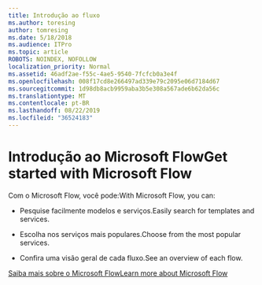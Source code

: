 ```yaml
---
title: Introdução ao fluxo
ms.author: toresing
author: tomresing
ms.date: 5/18/2018
ms.audience: ITPro
ms.topic: article
ROBOTS: NOINDEX, NOFOLLOW
localization_priority: Normal
ms.assetid: 46adf2ae-f55c-4ae5-9540-7fcfcb0a3e4f
ms.openlocfilehash: 008f17cd8e266497ad339e79c2095e06d7184d67
ms.sourcegitcommit: 1d98db8acb9959aba3b5e308a567ade6b62da56c
ms.translationtype: MT
ms.contentlocale: pt-BR
ms.lasthandoff: 08/22/2019
ms.locfileid: "36524183"
---
```

# <a name="get-started-with-microsoft-flow"></a><span data-ttu-id="4aa6e-102">Introdução ao Microsoft Flow</span><span class="sxs-lookup"><span data-stu-id="4aa6e-102">Get started with Microsoft Flow</span></span>

<span data-ttu-id="4aa6e-103">Com o Microsoft Flow, você pode:</span><span class="sxs-lookup"><span data-stu-id="4aa6e-103">With Microsoft Flow, you can:</span></span>
  
- <span data-ttu-id="4aa6e-104">Pesquise facilmente modelos e serviços.</span><span class="sxs-lookup"><span data-stu-id="4aa6e-104">Easily search for templates and services.</span></span>
    
- <span data-ttu-id="4aa6e-105">Escolha nos serviços mais populares.</span><span class="sxs-lookup"><span data-stu-id="4aa6e-105">Choose from the most popular services.</span></span>
    
- <span data-ttu-id="4aa6e-106">Confira uma visão geral de cada fluxo.</span><span class="sxs-lookup"><span data-stu-id="4aa6e-106">See an overview of each flow.</span></span>
    
[<span data-ttu-id="4aa6e-107">Saiba mais sobre o Microsoft Flow</span><span class="sxs-lookup"><span data-stu-id="4aa6e-107">Learn more about Microsoft Flow</span></span>](https://go.microsoft.com/fwlink/?linkid=874446)
  

